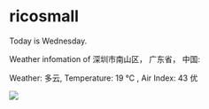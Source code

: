 # ricosmall

Today is Wednesday.

Weather infomation of 深圳市南山区， 广东省， 中国: 

Weather: 多云, Temperature: 19 ℃ , Air Index: 43 优

<img src="https://github-readme-stats.vercel.app/api?username=ricosmall&show_icons=true" />
